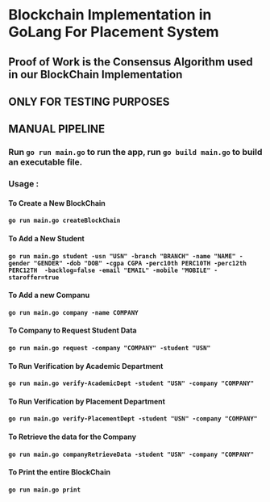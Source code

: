 # Blockchain Implementation in GoLang For Placement System

## Proof of Work is the Consensus Algorithm used in our BlockChain Implementation

## ONLY FOR TESTING PURPOSES
## MANUAL PIPELINE

### Run `go run main.go` to run the app, run `go build main.go` to build an executable file.

### Usage :

#### To Create a New BlockChain    
####    `go run main.go createBlockChain`

#### To Add a New Student
####    `go run main.go student -usn "USN" -branch "BRANCH" -name "NAME" -gender "GENDER" -dob "DOB" -cgpa CGPA -perc10th PERC10TH -perc12th PERC12TH  -backlog=false -email "EMAIL" -mobile "MOBILE" -staroffer=true`

#### To Add a new Companu    
####    `go run main.go company -name COMPANY`

#### To Company to Request Student Data
####    `go run main.go request -company "COMPANY" -student "USN"`

#### To Run Verification by Academic Department
####    `go run main.go verify-AcademicDept -student "USN" -company "COMPANY"`

#### To Run Verification by Placement Department
####    `go run main.go verify-PlacementDept -student "USN" -company "COMPANY"`

#### To Retrieve the data for the Company
####    `go run main.go companyRetrieveData -student "USN" -company "COMPANY"`

#### To Print the entire BlockChain
####    `go run main.go print`


